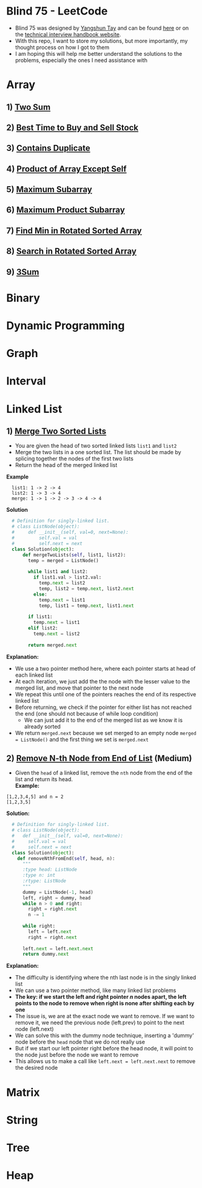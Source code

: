 # Blind 75 - LeetCode

  - Blind 75 was designed by [Yangshun Tay](https://github.com/yangshun) and can be found [here](https://leetcode.com/list/xi4ci4ig/) or on the [technical interview handbook website](https://www.techinterviewhandbook.org/best-practice-questions/).
  - With this repo, I want to store my solutions, but more importantly, my thought process on how I got to them
  - I am hoping this will help me better understand the solutions to the problems, especially the ones I need assistance with

# Array
## 1) [Two Sum](https://leetcode.com/problems/two-sum/)

## 2) [Best Time to Buy and Sell Stock](https://leetcode.com/problems/best-time-to-buy-and-sell-stock/)

## 3) [Contains Duplicate](https://leetcode.com/problems/contains-duplicate/)

## 4) [Product of Array Except Self](https://leetcode.com/problems/product-of-array-except-self/)

## 5) [Maximum Subarray](https://leetcode.com/problems/maximum-subarray/)

## 6) [Maximum Product Subarray](https://leetcode.com/problems/maximum-product-subarray/)

## 7) [Find Min in Rotated Sorted Array](https://leetcode.com/problems/find-minimum-in-rotated-sorted-array/)

## 8) [Search in Rotated Sorted Array](https://leetcode.com/problems/search-in-rotated-sorted-array/)

## 9) [3Sum](https://leetcode.com/problems/3sum/)

# Binary

# Dynamic Programming

# Graph

# Interval

# Linked List

## 1) [Merge Two Sorted Lists](https://leetcode.com/problems/merge-two-sorted-lists/)
  - You are given the head of two sorted linked lists ```list1``` and ```list2```
  - Merge the two lists in a one sorted list. The list should be made by splicing together the nodes of the first two lists
  - Return the head of the merged linked list

  **Example**
  ```
    list1: 1 -> 2 -> 4
    list2: 1 -> 3 -> 4
    merge: 1 -> 1 -> 2 -> 3 -> 4 -> 4
  ```

  **Solution**
  ```Python
    # Definition for singly-linked list.
    # class ListNode(object):
    #     def __init__(self, val=0, next=None):
    #         self.val = val
    #         self.next = next
    class Solution(object):
        def mergeTwoLists(self, list1, list2):
          temp = merged = ListNode()
          
          while list1 and list2:
            if list1.val > list2.val:
              temp.next = list2
              temp, list2 = temp.next, list2.next
            else:
              temp.next = list1
              temp, list1 = temp.next, list1.next
              
          if list1:
            temp.next = list1
          elif list2:
            temp.next = list2
            
          return merged.next
  ```
  **Explanation:**  
  - We use a two pointer method here, where each pointer starts at head of each linked list
  - At each iteration, we just add the the node with the lesser value to the merged list, and move that pointer to the next node
  - We repeat this until one of the pointers reaches the end of its respective linked list
  - Before returning, we check if the pointer for either list has not reached the end (one should not because of while loop condition)
    - We can just add it to the end of the merged list as we know it is already sorted
  - We return ```merged.next``` because we set merged to an empty node ```merged = ListNode()``` and the first thing we set is ```merged.next```

## 2) [Remove N-th Node from End of List](https://leetcode.com/problems/remove-nth-node-from-end-of-list/) (Medium)
  - Given the ```head``` of a linked list, remove the ```nth``` node from the end of the list and return its head.  
  **Example:**
  ```
  [1,2,3,4,5] and n = 2
  [1,2,3,5]
  ```

  **Solution:**
  ```Python
    # Definition for singly-linked list.
    # class ListNode(object):
    #   def __init__(self, val=0, next=None):
    #     self.val = val
    #     self.next = next
    class Solution(object):
      def removeNthFromEnd(self, head, n):
        """
        :type head: ListNode
        :type n: int
        :rtype: ListNode
        """
        dummy = ListNode(-1, head)
        left, right = dummy, head
        while n > 0 and right:
          right = right.next
          n -= 1
          
        while right:
          left = left.next
          right = right.next
          
        left.next = left.next.next
        return dummy.next
  ```
  **Explanation:**  
  - The difficulty is identifying where the nth last node is in the singly linked list
  - We can use a two pointer method, like many linked list problems
  - **The key: if we start the left and right pointer *n* nodes apart, the left points to the node to remove when right is none after shifting each by one**
  - The issue is, we are at the exact node we want to remove. If we want to remove it, we need the previous node (left.prev) to point to the next node (left.next)
  - We can solve this with the dummy node technique, inserting a 'dummy' node before the ```head``` node that we do not really use
  - But if we start our left pointer right before the head node, it will point to the node just before the node we want to remove
  - This allows us to make a call like ```left.next = left.next.next``` to remove the desired node


# Matrix

# String 

# Tree

# Heap

